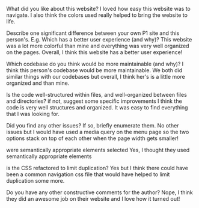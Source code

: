 What did you like about this website?
I loved how easy this website was to navigate. I also think the colors used really helped to bring the website to life.

Describe one significant difference between your own P1 site and this person's. E.g.
  Which has a better user experience (and why)?
    This website was a lot more colorful than mine and everything was very well organized on the pages.
    Overall, I think this website has a better user experience!

  Which codebase do you think would be more maintainable (and why)?
    I think this person's codebase would be more maintainable. We both did similar things with our codebases but overall, I think her's is a little more organized and than mine.

Is the code well-structured within files, and well-organized between files and directories?
  if not, suggest some specific improvements
    I think the code is very well structures and organized. It was easy to find everything that I was looking for.
  
Did you find any other issues? If so, briefly enumerate them.
  No other issues but I would have used a media query on the menu page so the two options stack on top of each other when the page width gets smaller!
  
  were semantically appropriate elements selected
    Yes, I thought they used semantically appropriate elements
  
  is the CSS refactored to limit duplication?
    Yes but I think there could have been a common navigation css file that would have helped to limit duplication some more.
  
Do you have any other constructive comments for the author?
  Nope, I think they did an awesome job on their website and I love how it turned out!

